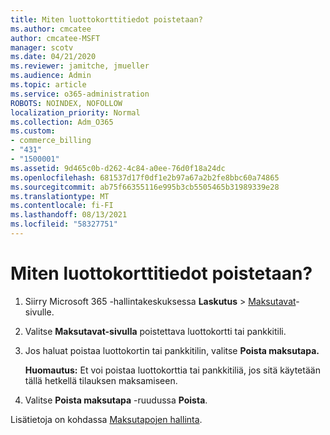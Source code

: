 ```yaml
---
title: Miten luottokorttitiedot poistetaan?
ms.author: cmcatee
author: cmcatee-MSFT
manager: scotv
ms.date: 04/21/2020
ms.reviewer: jamitche, jmueller
ms.audience: Admin
ms.topic: article
ms.service: o365-administration
ROBOTS: NOINDEX, NOFOLLOW
localization_priority: Normal
ms.collection: Adm_O365
ms.custom:
- commerce_billing
- "431"
- "1500001"
ms.assetid: 9d465c0b-d262-4c84-a0ee-76d0f18a24dc
ms.openlocfilehash: 681537d17f0df1e2b97a67a2b2fe8bbc60a74865
ms.sourcegitcommit: ab75f66355116e995b3cb5505465b31989339e28
ms.translationtype: MT
ms.contentlocale: fi-FI
ms.lasthandoff: 08/13/2021
ms.locfileid: "58327751"
---
```

# <a name="how-do-i-remove-my-credit-card-information"></a>Miten luottokorttitiedot poistetaan?

1. Siirry Microsoft 365 -hallintakeskuksessa **Laskutus** \> [Maksutavat](https://go.microsoft.com/fwlink/p/?linkid=2018806)-sivulle.

2. Valitse **Maksutavat-sivulla** poistettava luottokortti tai pankkitili.

3. Jos haluat poistaa luottokortin tai pankkitilin, valitse **Poista maksutapa.**

    **Huomautus:** Et voi poistaa luottokorttia tai pankkitiliä, jos sitä käytetään tällä hetkellä tilauksen maksamiseen.

4. Valitse **Poista maksutapa** -ruudussa **Poista**.

Lisätietoja on kohdassa [Maksutapojen hallinta](https://docs.microsoft.com/microsoft-365/commerce/billing-and-payments/manage-payment-methods).